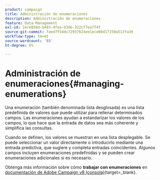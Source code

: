 ```yaml
---
product: campaign
title: Administración de enumeraciones
description: Administración de enumeraciones
feature: Data Management
exl-id: 2ece058d-b493-4fea-b3db-322cf7ea7f4f
source-git-commit: faed7f54dc72937b24ee1ece80d17150a513fa39
workflow-type: tm+mt
source-wordcount: '93'
ht-degree: 6%

---
```


# Administración de enumeraciones{#managing-enumerations}

Una enumeración (también denominada lista desglosada) es una lista predefinida de valores que puede utilizar para rellenar determinados campos. Las enumeraciones ayudan a estandarizar los valores de los campos, lo que hace que la entrada de datos sea más coherente y simplifica las consultas.

Cuando se definen, los valores se muestran en una lista desplegable. Se puede seleccionar un valor directamente o introducirlo mediante una entrada predictiva, que sugiere y completa entradas coincidentes. Algunos campos incluyen enumeraciones predefinidas y se pueden crear enumeraciones adicionales si es necesario.

Obtenga más información sobre cómo **trabajar con enumeraciones** en [documentación de Adobe Campaign v8 (consola)](https://experienceleague.adobe.com/en/docs/campaign/campaign-v8/config/settings/enumerations){target=_blank}.

